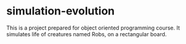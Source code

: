 # simulation-evolution
This is a project prepared for object oriented programming course. It simulates life of creatures named Robs, on a rectangular board. 
